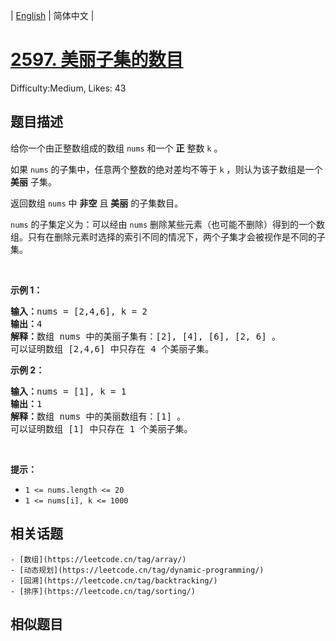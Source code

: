 
| [English](README_EN.md) | 简体中文 |

# [2597. 美丽子集的数目](https://leetcode.cn/problems/the-number-of-beautiful-subsets/)
Difficulty:Medium, Likes: 43

## 题目描述

<p>给你一个由正整数组成的数组 <code>nums</code> 和一个 <strong>正</strong> 整数 <code>k</code> 。</p>

<p>如果 <code>nums</code> 的子集中，任意两个整数的绝对差均不等于 <code>k</code> ，则认为该子数组是一个 <strong>美丽</strong> 子集。</p>

<p>返回数组 <code>nums</code> 中 <strong>非空</strong> 且 <strong>美丽</strong> 的子集数目。</p>

<p><code>nums</code> 的子集定义为：可以经由 <code>nums</code> 删除某些元素（也可能不删除）得到的一个数组。只有在删除元素时选择的索引不同的情况下，两个子集才会被视作是不同的子集。</p>

<p>&nbsp;</p>

<p><strong>示例 1：</strong></p>

<pre><strong>输入：</strong>nums = [2,4,6], k = 2
<strong>输出：</strong>4
<strong>解释：</strong>数组 nums 中的美丽子集有：[2], [4], [6], [2, 6] 。
可以证明数组 [2,4,6] 中只存在 4 个美丽子集。
</pre>

<p><strong>示例 2：</strong></p>

<pre><strong>输入：</strong>nums = [1], k = 1
<strong>输出：</strong>1
<strong>解释：</strong>数组 nums 中的美丽数组有：[1] 。
可以证明数组 [1] 中只存在 1 个美丽子集。 
</pre>

<p>&nbsp;</p>

<p><strong>提示：</strong></p>

<ul>
	<li><code>1 &lt;= nums.length &lt;= 20</code></li>
	<li><code>1 &lt;= nums[i], k &lt;= 1000</code></li>
</ul>


## 相关话题

    - [数组](https://leetcode.cn/tag/array/)
    - [动态规划](https://leetcode.cn/tag/dynamic-programming/)
    - [回溯](https://leetcode.cn/tag/backtracking/)
    - [排序](https://leetcode.cn/tag/sorting/)

## 相似题目


